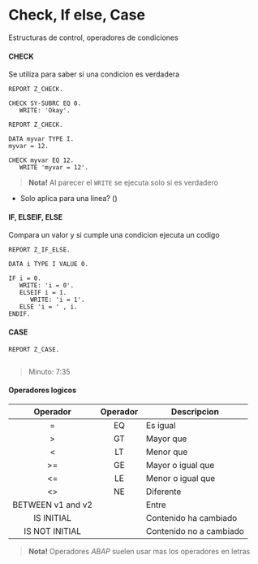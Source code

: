# Check, If else, Case
Estructuras de control, operadores de condiciones

#### CHECK
Se utiliza para saber si una condicion es verdadera

```
REPORT Z_CHECK.

CHECK SY-SUBRC EQ 0.
   WRITE: 'Okay'.

```

```
REPORT Z_CHECK.

DATA myvar TYPE I.
myvar = 12.

CHECK myvar EQ 12.
   WRITE 'myvar = 12'.

```
> **Nota!** Al parecer el `WRITE` se ejecuta solo si es verdadero  
- Solo aplica para una linea? ()

#### IF, ELSEIF, ELSE
Compara un valor y si cumple una condicion ejecuta un codigo

```
REPORT Z_IF_ELSE.

DATA i TYPE I VALUE 0.

IF i = 0.
   WRITE: 'i = 0'.
   ELSEIF i = 1.
      WRITE: 'i = 1'.
   ELSE 'i = ' , i.
ENDIF.
```

#### CASE

```
REPORT Z_CASE.


```
> Minuto: 7:35

#### Operadores logicos

|Operador|Operador|Descripcion|
|:-:|:-:|-|
|=|EQ|Es igual|
|>|GT|Mayor que|
|<|LT|Menor que|
|>=|GE|Mayor o igual que|
|<=|LE|Menor o igual que|
|<>|NE|Diferente|
|BETWEEN v1 and v2||Entre|
|IS INITIAL||Contenido ha cambiado|
|IS NOT INITIAL||Contenido no a cambiado|

> **Nota!** Operadores _ABAP_ suelen usar mas los operadores en letras
